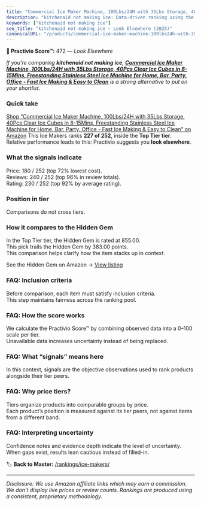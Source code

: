```yaml
---
title: "Commercial Ice Maker Machine, 100Lbs/24H with 35Lbs Storage, 40Pcs Clear Ice Cubes in 8-15Mins, Freestanding Stainless Steel Ice Machine for Home, Bar, Party, Office - Fast Ice Making & Easy to Clean"
description: "kitchenaid not making ice: Data-driven ranking using the Practivio Score™. Positioned by quality, value, demand, findability, momentum."
keywords: ["kitchenaid not making ice"]
seo_title: "kitchenaid not making ice — Look Elsewhere (2025)"
canonicalURL: "/products/commercial-ice-maker-machine-100lbs24h-with-35lbs-storage-40pcs-clear-ice-cubes-in-8-15mins-freestanding-stainless-steel-ice-machine-for-home-bar-party-office-fast-ice-making-easy-to-clean-B0FH1WH849/"
---
```


**🚫 Practivio Score™:** 472 — _Look Elsewhere_


*If you're comparing **kitchenaid not making ice**, **[Commercial Ice Maker Machine, 100Lbs/24H with 35Lbs Storage, 40Pcs Clear Ice Cubes in 8-15Mins, Freestanding Stainless Steel Ice Machine for Home, Bar, Party, Office - Fast Ice Making & Easy to Clean](https://www.amazon.com/dp/B0FH1WH849?tag=practivio-20)** is a strong alternative to put on your shortlist.*
### Quick take
[Shop “Commercial Ice Maker Machine, 100Lbs/24H with 35Lbs Storage, 40Pcs Clear Ice Cubes in 8-15Mins, Freestanding Stainless Steel Ice Machine for Home, Bar, Party, Office - Fast Ice Making & Easy to Clean” on Amazon](https://www.amazon.com/dp/B0FH1WH849?tag=practivio-20)
This Ice Makers ranks **227 of 252**, inside the **Top Tier tier**.  
Relative performance leads to this: Practivio suggests you **look elsewhere**.

### What the signals indicate
Price: 180 / 252 (top 72% lowest cost).  
Reviews: 240 / 252 (top 96% in review totals).  
Rating: 230 / 252 (top 92% by average rating).  

### Position in tier
Comparisons do not cross tiers.

### How it compares to the Hidden Gem
In the Top Tier tier, the Hidden Gem is rated at 855.00.  
This pick trails the Hidden Gem by 383.00 points.  
This comparison helps clarify how the item stacks up in context.  

See the Hidden Gem on Amazon → [View listing](https://www.amazon.com/dp/B0964BF4N7?tag=practivio-20)

### FAQ: Inclusion criteria
Before comparison, each item must satisfy inclusion criteria.  
This step maintains fairness across the ranking pool.

### FAQ: How the score works
We calculate the Practivio Score™ by combining observed data into a 0–100 scale per tier.  
Unavailable data increases uncertainty instead of being replaced.

### FAQ: What “signals” means here
In this context, signals are the objective observations used to rank products alongside their tier peers.

### FAQ: Why price tiers?
Tiers organize products into comparable groups by price.  
Each product’s position is measured against its tier peers, not against items from a different band.

### FAQ: Interpreting uncertainty
Confidence notes and evidence depth indicate the level of uncertainty.  
When gaps exist, results lean cautious instead of filled-in.


🏷️ **Back to Master:** [/rankings/ice-makers/](/rankings/ice-makers/)

---
_Disclosure: We use Amazon affiliate links which may earn a commission. We don’t display live prices or review counts. Rankings are produced using a consistent, proprietary methodology._
